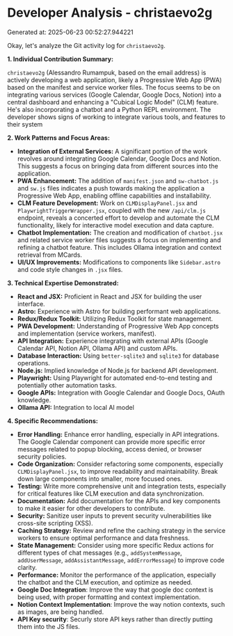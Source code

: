 # Developer Analysis - christaevo2g
Generated at: 2025-06-23 00:52:27.944221

Okay, let's analyze the Git activity log for `christaevo2g`.

**1. Individual Contribution Summary:**

`christaevo2g` (Alessandro Rumampuk, based on the email address) is actively developing a web application, likely a Progressive Web App (PWA) based on the manifest and service worker files.  The focus seems to be on integrating various services (Google Calendar, Google Docs, Notion) into a central dashboard and enhancing a "Cubical Logic Model" (CLM) feature.  He's also incorporating a chatbot and a Python REPL environment. The developer shows signs of working to integrate various tools, and features to their system

**2. Work Patterns and Focus Areas:**

*   **Integration of External Services:** A significant portion of the work revolves around integrating Google Calendar, Google Docs and Notion.  This suggests a focus on bringing data from different sources into the application.
*   **PWA Enhancement:** The addition of `manifest.json` and `sw-chatbot.js` and `sw.js` files indicates a push towards making the application a Progressive Web App, enabling offline capabilities and installability.
*   **CLM Feature Development:** Work on `CLMDisplayPanel.jsx` and `PlaywrightTriggerWrapper.jsx`, coupled with the new `/api/clm.js` endpoint, reveals a concerted effort to develop and automate the CLM functionality, likely for interactive model execution and data capture.
*   **Chatbot Implementation:** The creation and modification of `chatbot.jsx` and related service worker files suggests a focus on implementing and refining a chatbot feature.  This includes Ollama integration and context retrieval from MCards.
*   **UI/UX Improvements:** Modifications to components like `Sidebar.astro` and code style changes in `.jsx` files.

**3. Technical Expertise Demonstrated:**

*   **React and JSX:** Proficient in React and JSX for building the user interface.
*   **Astro:** Experience with Astro for building performant web applications.
*   **Redux/Redux Toolkit:** Utilizing Redux Toolkit for state management.
*   **PWA Development:** Understanding of Progressive Web App concepts and implementation (service workers, manifest).
*   **API Integration:**  Experience integrating with external APIs (Google Calendar API, Notion API, Ollama API) and custom APIs.
*   **Database Interaction:** Using `better-sqlite3` and `sqlite3` for database operations.
*   **Node.js:** Implied knowledge of Node.js for backend API development.
*   **Playwright:** Using Playwright for automated end-to-end testing and potentially other automation tasks.
*   **Google APIs:** Integration with Google Calendar and Google Docs, OAuth knowledge.
*   **Ollama API:** Integration to local AI model

**4. Specific Recommendations:**

*   **Error Handling:** Enhance error handling, especially in API integrations. The Google Calendar component can provide more specific error messages related to popup blocking, access denied, or browser security policies.
*   **Code Organization:**  Consider refactoring some components, especially `CLMDisplayPanel.jsx`, to improve readability and maintainability.  Break down large components into smaller, more focused ones.
*   **Testing:**  Write more comprehensive unit and integration tests, especially for critical features like CLM execution and data synchronization.
*   **Documentation:** Add documentation for the APIs and key components to make it easier for other developers to contribute.
*   **Security:** Sanitize user inputs to prevent security vulnerabilities like cross-site scripting (XSS).
*   **Caching Strategy:**  Review and refine the caching strategy in the service workers to ensure optimal performance and data freshness.
*   **State Management:** Consider using more specific Redux actions for different types of chat messages (e.g., `addSystemMessage`, `addUserMessage`, `addAssistantMessage`, `addErrorMessage`) to improve code clarity.
*   **Performance:** Monitor the performance of the application, especially the chatbot and the CLM execution, and optimize as needed.
*   **Google Doc Integration**: Improve the way that google doc context is being used, with proper formatting and context implementation.
*   **Notion Context Implementation**: Improve the way notion contexts, such as images, are being handled.
*   **API Key security**: Securly store API keys rather than directly putting them into the JS files.
